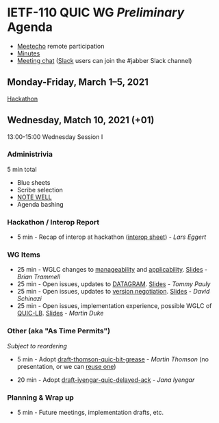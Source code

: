 # IETF-110 QUIC WG *Preliminary* Agenda

* [Meetecho](https://meetings.conf.meetecho.com/ietf110/?group=quic) remote participation
* [Minutes](https://codimd.ietf.org/notes-ietf-110-quic)
* [Meeting chat](xmpp:quic@jabber.ietf.org?join) ([Slack](https://quicdev.slack.com/) users can join the #jabber Slack channel)

## Monday-Friday, March 1–5, 2021

[Hackathon](https://trac.ietf.org/trac/ietf/meeting/wiki/110hackathon)

## Wednesday, Match 10, 2021 (+01)

13:00-15:00	Wednesday Session I

### Administrivia

5 min total

* Blue sheets
* Scribe selection
* [NOTE WELL](https://www.ietf.org/about/note-well.html)
* Agenda bashing

### Hackathon / Interop Report

* 5 min - Recap of interop at hackathon ([interop sheet](https://docs.google.com/spreadsheets/d/1D0tW89vOoaScs3IY9RGC0UesWGAwE6xyLk0l4JtvTVg/edit#gid=2079541679)) - *Lars Eggert*

### WG Items
* 25 min - WGLC changes to [manageability](https://datatracker.ietf.org/doc/draft-ietf-quic-manageability/) and [applicability](https://datatracker.ietf.org/doc/draft-ietf-quic-applicability/). [Slides](https://datatracker.ietf.org/meeting/110/materials/slides-110-quic-quic-applicability-and-manageability-wglc-update-00) - *Brian Trammell*
* 25 min - Open issues, updates to [DATAGRAM](https://datatracker.ietf.org/doc/draft-ietf-quic-datagram/). [Slides](https://datatracker.ietf.org/meeting/110/materials/slides-110-quic-quic-datagrams-00) - *Tommy Pauly*
* 25 min - Open issues, updates to [version negotiation](https://datatracker.ietf.org/doc/draft-ietf-quic-version-negotiation/). [Slides](https://datatracker.ietf.org/meeting/110/materials/slides-110-quic-quic-version-negotiation-00) - *David Schinazi*
* 25 min - Open issues, implementation experience, possible WGLC of [QUIC-LB](https://datatracker.ietf.org/doc/draft-ietf-quic-load-balancers). [Slides](https://datatracker.ietf.org/meeting/110/materials/slides-110-quic-quic-load-balancers-00) - *Martin Duke*

### Other (aka "As Time Permits")

*Subject to reordering*

* 5 min - Adopt
  [draft-thomson-quic-bit-grease](https://datatracker.ietf.org/doc/draft-thomson-quic-bit-grease/) - *Martin
  Thomson* (no presentation, or we can [reuse
  one](https://github.com/quicwg/wg-materials/blob/master/ietf108/quic-bit-grease.pdf))

* 20 min - Adopt
  [draft-iyengar-quic-delayed-ack](https://datatracker.ietf.org/doc/draft-iyengar-quic-delayed-ack/) - *Jana Iyengar*

### Planning & Wrap up

* 5 min - Future meetings, implementation drafts, etc.

